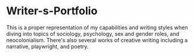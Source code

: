 # Writer-s-Portfolio
This is a proper representation of my capabilities and writing styles when diving into topics of sociology, psychology, sex and gender roles, and neocolonialism. There's also several works of creative writing including a narrative, playwright, and poetry.
